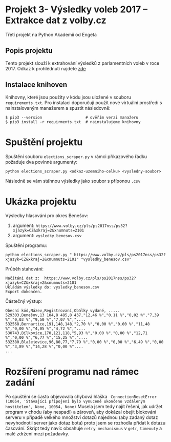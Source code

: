 # Projekt 3-  Výsledky voleb 2017 – Extrakce dat z volby.cz
Třetí projekt na Python Akademii od Engeta
## Popis projektu
Tento projekt slouží k extrahování výsledků z parlamentních voleb v roce 2017. Odkaz k prohlédnutí najdete [zde](https://www.volby.cz/pls/ps2017nss/ps3?xjazyk=CZ)
## Instalace knihoven
Knihovny, které jsou použity v kódu jsou uložené v souboru ```requirements.txt```. Pro instalaci doporučuji použít nové virtuální prostředí s nainstalovaným manažerem a spustit následovně:
```
$ pip3 --version                   # ověřím verzi manažeru
$ pip3 install -r requirments.txt  # nainstalujeme knihovny
```
# Spuštění projektu
Spuštění souboru ```elections_scraper.py``` v rámci příkazového řádku požaduje dva povinné argumenty:
```
python elections_scraper.py <odkaz-uzemniho-celku> <vysledny-soubor>
```
Následně se vám stáhnou výsledky jako soubor s příponou ```.csv```
# Ukázka projektu
Výsledky hlasování pro okres Benešov:
1. argument: ```https://www.volby.cz/pls/ps2017nss/ps32?xjazyk=CZ&xkraj=2&xnumnuts=2101```
2. argument: ```vysledky_benesov.csv```

Spuštění programu:
```
python elections_scraper.py " https://www.volby.cz/pls/ps2017nss/ps32?xjazyk=CZ&xkraj=2&xnumnuts=2101" "vysledky_benesov.csv"
```
Průběh stahování:
```
Načítání dat z:  https://www.volby.cz/pls/ps2017nss/ps32?xjazyk=CZ&xkraj=2&xnumnuts=2101
Ukládám výsledky do: vysledky_benesov.csv
Export dokončen.
```
Částečný výstup:
```
Obecní kód,Název,Registrovaní,Obálky vydané, .....
529303,Benešov,13 104,8 485,8 437,"12,46 %","0,11 %","0,02 %","7,39 %","0,03 %","9,50 %","7,07 %","....
532568,Bernartice,191,148,148,"2,70 %","0,00 %","0,00 %","11,48 %","0,00 %","4,05 %","4,72 %","....
530743,Bílkovice,170,121,118,"5,93 %","0,00 %","0,00 %","12,71 %","0,00 %","6,77 %","15,25 %","....
532380,Blažejovice,96,80,77,"7,79 %","0,00 %","0,00 %","6,49 %","0,00 %","3,89 %","14,28 %","0,00 %"....
...
```
# Rozšíření programu nad rámec zadání
Po spuštění se často objevovala chybová hláška ``` ConnectionResetError (10054, 'Stávající připojení bylo vynuceně ukončeno vzdáleným hostitelem', None, 10054, None)```
Musela jsem tedy najít řešení, jak udržet program v chodu (aby nespadl) a zároveň, aby dokázal obejít blokování serveru v případě velkého množství dotazů najednou (aby zadaný dotaz nevyhodnotil server jako dotaz bota) proto jsem se rozhodla přidat k dotazu časování. Skript tedy navíc obsahuje ```retry mechanismus``` v ```getr```, ```timeouty``` a malé zdržení mezi požadavky.

